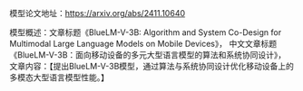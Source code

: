模型论文地址：https://arxiv.org/abs/2411.10640

模型概述：文章标题《BlueLM-V-3B: Algorithm and System Co-Design for Multimodal Large Language Models on Mobile Devices》，
中文文章标题《BlueLM-V-3B：面向移动设备的多元大型语言模型的算法和系统协同设计》，
文章内容：【提出BlueLM-V-3B模型，通过算法与系统协同设计优化移动设备上的多模态大型语言模型性能。】
